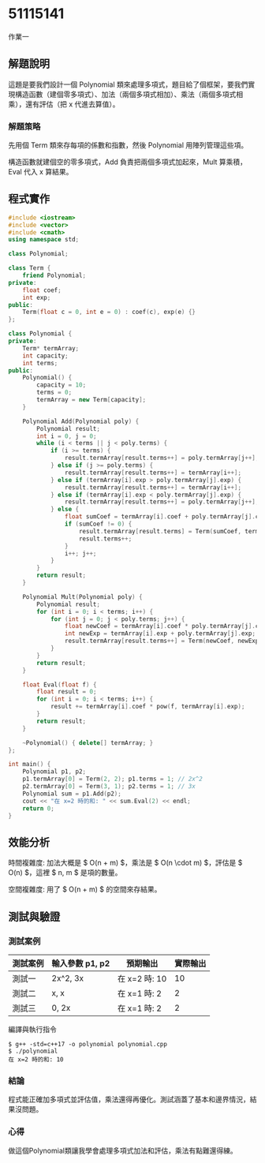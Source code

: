 # 51115141

作業一

## 解題說明

這題是要我們設計一個 Polynomial 類來處理多項式，題目給了個框架，要我們實現構造函數（建個零多項式）、加法（兩個多項式相加）、乘法（兩個多項式相乘），還有評估（把 x 代進去算值）。

### 解題策略

先用個 Term 類來存每項的係數和指數，然後 Polynomial 用陣列管理這些項。

構造函數就建個空的零多項式，Add 負責把兩個多項式加起來，Mult 算乘積，Eval 代入 x 算結果。

## 程式實作

```cpp
#include <iostream>
#include <vector>
#include <cmath>
using namespace std;

class Polynomial; 

class Term {
    friend Polynomial;
private:
    float coef; 
    int exp;    
public:
    Term(float c = 0, int e = 0) : coef(c), exp(e) {}
};

class Polynomial {
private:
    Term* termArray; 
    int capacity;    
    int terms;       
public:
    Polynomial() { 
        capacity = 10;
        terms = 0;
        termArray = new Term[capacity];
    }

    Polynomial Add(Polynomial poly) { 
        Polynomial result;
        int i = 0, j = 0;
        while (i < terms || j < poly.terms) {
            if (i >= terms) {
                result.termArray[result.terms++] = poly.termArray[j++];
            } else if (j >= poly.terms) {
                result.termArray[result.terms++] = termArray[i++];
            } else if (termArray[i].exp > poly.termArray[j].exp) {
                result.termArray[result.terms++] = termArray[i++];
            } else if (termArray[i].exp < poly.termArray[j].exp) {
                result.termArray[result.terms++] = poly.termArray[j++];
            } else {
                float sumCoef = termArray[i].coef + poly.termArray[j].coef;
                if (sumCoef != 0) {
                    result.termArray[result.terms] = Term(sumCoef, termArray[i].exp);
                    result.terms++;
                }
                i++; j++;
            }
        }
        return result;
    }

    Polynomial Mult(Polynomial poly) { 
        Polynomial result;
        for (int i = 0; i < terms; i++) {
            for (int j = 0; j < poly.terms; j++) {
                float newCoef = termArray[i].coef * poly.termArray[j].coef;
                int newExp = termArray[i].exp + poly.termArray[j].exp;
                result.termArray[result.terms++] = Term(newCoef, newExp);
            }
        }
        return result;
    }

    float Eval(float f) { 
        float result = 0;
        for (int i = 0; i < terms; i++) {
            result += termArray[i].coef * pow(f, termArray[i].exp);
        }
        return result;
    }

    ~Polynomial() { delete[] termArray; } 
};

int main() {
    Polynomial p1, p2;
    p1.termArray[0] = Term(2, 2); p1.terms = 1; // 2x^2
    p2.termArray[0] = Term(3, 1); p2.terms = 1; // 3x
    Polynomial sum = p1.Add(p2);
    cout << "在 x=2 時的和: " << sum.Eval(2) << endl;
    return 0;
}
```

## 效能分析

時間複雜度: 加法大概是 $ O(n + m) $，乘法是 $ O(n \cdot m) $，評估是 $ O(n) $，這裡 $ n, m $ 是項的數量。

空間複雜度: 用了 $ O(n + m) $ 的空間來存結果。

## 測試與驗證

### 測試案例

| 測試案例 | 輸入參數  p1, p2  | 預期輸出 | 實際輸出 |
|----------|--------------|----------|----------|
| 測試一   |  2x^2, 3x    | 在  x=2  時: 10        | 10        |
| 測試二   |  x, x       | 在  x=1  時: 2        | 2        |
| 測試三   |  0, 2x      | 在  x=1  時: 2        | 2        |

編譯與執行指令

```shell
$ g++ -std=c++17 -o polynomial polynomial.cpp
$ ./polynomial
在 x=2 時的和: 10
```

### 結論

程式能正確加多項式並評估值，乘法還得再優化。測試涵蓋了基本和邊界情況，結果沒問題。

### 心得

做這個Polynomial類讓我學會處理多項式加法和評估，乘法有點難還得練。
